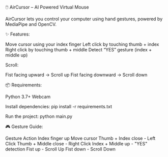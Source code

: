 🖱️ AirCursor – AI Powered Virtual Mouse

AirCursor lets you control your computer using hand gestures, powered by MediaPipe and OpenCV.

✨ Features:

Move cursor using your index finger
Left click by touching thumb + index
Right click by touching thumb + middle
Detect “YES” gesture (index + middle up)



Scroll:

Fist facing upward → Scroll up
Fist facing downward → Scroll down


📦 Requirements:

Python 3.7+
Webcam

Install dependencies:
pip install -r requirements.txt

Run the project:
python main.py



🎮 Gesture Guide:

Gesture	Action
Index finger up	Move cursor
Thumb + Index close  -	Left Click
Thumb + Middle close - 	Right Click
Index + Middle up	   -  "YES" detection
Fist up	             -  Scroll Up
Fist down	           -  Scroll Down
